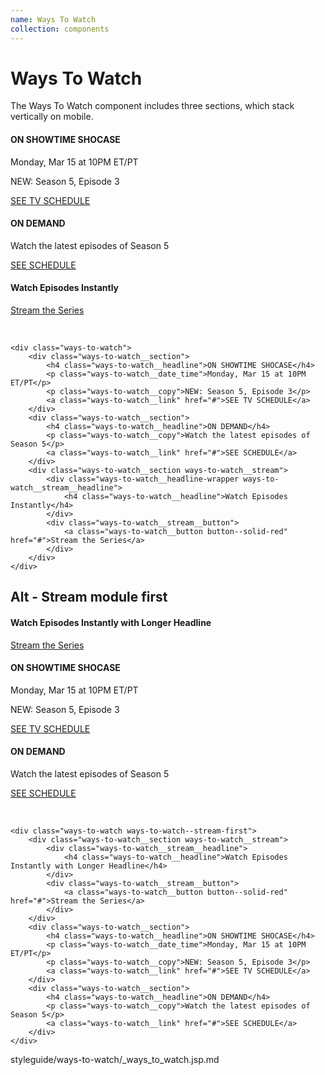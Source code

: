 ```yaml
---
name: Ways To Watch
collection: components
---
```


# Ways To Watch

The Ways To Watch component includes three sections, which stack vertically on mobile.

<div class="ways-to-watch">
	<div class="ways-to-watch__section">
		<h4 class="ways-to-watch__headline">ON SHOWTIME SHOCASE</h4>
		<p class="ways-to-watch__date_time">Monday, Mar 15 at 10PM ET/PT</p>
		<p class="ways-to-watch__copy">NEW: Season 5, Episode 3</p>
		<a class="ways-to-watch__link" href="#">SEE TV SCHEDULE</a>
	</div>
	<div class="ways-to-watch__section">
		<h4 class="ways-to-watch__headline">ON DEMAND</h4>
		<p class="ways-to-watch__copy">Watch the latest episodes of Season 5</p>
		<a class="ways-to-watch__link" href="#">SEE SCHEDULE</a>
	</div>
	<div class="ways-to-watch__section ways-to-watch__stream">
		<div class="ways-to-watch__stream__headline">
			<h4 class="ways-to-watch__headline">Watch Episodes Instantly</h4>
		</div>
		<div class="ways-to-watch__stream__button">
			<a class="ways-to-watch__button button--solid-red" href="#">Stream the Series</a>
		</div>
	</div>
</div>

<p>&nbsp;</p>

```
<div class="ways-to-watch">
	<div class="ways-to-watch__section">
		<h4 class="ways-to-watch__headline">ON SHOWTIME SHOCASE</h4>
		<p class="ways-to-watch__date_time">Monday, Mar 15 at 10PM ET/PT</p>
		<p class="ways-to-watch__copy">NEW: Season 5, Episode 3</p>
		<a class="ways-to-watch__link" href="#">SEE TV SCHEDULE</a>
	</div>
	<div class="ways-to-watch__section">
		<h4 class="ways-to-watch__headline">ON DEMAND</h4>
		<p class="ways-to-watch__copy">Watch the latest episodes of Season 5</p>
		<a class="ways-to-watch__link" href="#">SEE SCHEDULE</a>
	</div>
	<div class="ways-to-watch__section ways-to-watch__stream">
		<div class="ways-to-watch__headline-wrapper ways-to-watch__stream__headline">
			<h4 class="ways-to-watch__headline">Watch Episodes Instantly</h4>
		</div>
		<div class="ways-to-watch__stream__button">
			<a class="ways-to-watch__button button--solid-red" href="#">Stream the Series</a>
		</div>
	</div>
</div>
```

## Alt - Stream module first 

<div class="ways-to-watch ways-to-watch--stream-first">
	<div class="ways-to-watch__section ways-to-watch__stream">
		<div class="ways-to-watch__stream__headline">
			<h4 class="ways-to-watch__headline">Watch Episodes Instantly with Longer Headline</h4>
		</div>
		<div class="ways-to-watch__stream__button">
			<a class="ways-to-watch__button button--solid-red" href="#">Stream the Series</a>
		</div>
	</div>
	<div class="ways-to-watch__section">
		<h4 class="ways-to-watch__headline">ON SHOWTIME SHOCASE</h4>
		<p class="ways-to-watch__date_time">Monday, Mar 15 at 10PM ET/PT</p>
		<p class="ways-to-watch__copy">NEW: Season 5, Episode 3</p>
		<a class="ways-to-watch__link" href="#">SEE TV SCHEDULE</a>
	</div>
	<div class="ways-to-watch__section">
		<h4 class="ways-to-watch__headline">ON DEMAND</h4>
		<p class="ways-to-watch__copy">Watch the latest episodes of Season 5</p>
		<a class="ways-to-watch__link" href="#">SEE SCHEDULE</a>
	</div>
</div>

<p>&nbsp;</p>

```
<div class="ways-to-watch ways-to-watch--stream-first">
	<div class="ways-to-watch__section ways-to-watch__stream">
		<div class="ways-to-watch__stream__headline">
			<h4 class="ways-to-watch__headline">Watch Episodes Instantly with Longer Headline</h4>
		</div>
		<div class="ways-to-watch__stream__button">
			<a class="ways-to-watch__button button--solid-red" href="#">Stream the Series</a>
		</div>
	</div>
	<div class="ways-to-watch__section">
		<h4 class="ways-to-watch__headline">ON SHOWTIME SHOCASE</h4>
		<p class="ways-to-watch__date_time">Monday, Mar 15 at 10PM ET/PT</p>
		<p class="ways-to-watch__copy">NEW: Season 5, Episode 3</p>
		<a class="ways-to-watch__link" href="#">SEE TV SCHEDULE</a>
	</div>
	<div class="ways-to-watch__section">
		<h4 class="ways-to-watch__headline">ON DEMAND</h4>
		<p class="ways-to-watch__copy">Watch the latest episodes of Season 5</p>
		<a class="ways-to-watch__link" href="#">SEE SCHEDULE</a>
	</div>
</div>
```

<jsp-partials>styleguide/ways-to-watch/_ways_to_watch.jsp.md</jsp-partials>